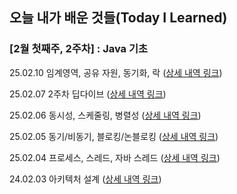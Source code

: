 ## 오늘 내가 배운 것들(Today I Learned)

### [2월 첫째주, 2주차] : Java 기초

25.02.10 임계영역, 공유 자원, 동기화, 락 ([상세 내역 링크](https://github.com/100-hours-a-week/wren-til/blob/main/Feb/2024-02-10.md))

25.02.07 2주차 딥다이브 ([상세 내역 링크](https://github.com/100-hours-a-week/wren-til/blob/main/Feb/2024-02-07.md))

25.02.06 동시성, 스케줄링, 병렬성 ([상세 내역 링크](https://github.com/100-hours-a-week/wren-til/blob/main/Feb/2024-02-06.md))

25.02.05 동기/비동기, 블로킹/논블로킹 ([상세 내역 링크](https://github.com/100-hours-a-week/wren-til/blob/main/Feb/2024-02-05.md))

25.02.04 프로세스, 스레드, 자바 스레드 ([상세 내역 링크](https://github.com/100-hours-a-week/wren-til/blob/main/Feb/2024-02-04.md))

24.02.03 아키텍처 설계 ([상세 내역 링크](https://github.com/100-hours-a-week/wren-til/blob/main/Feb/2024-02-03.md))